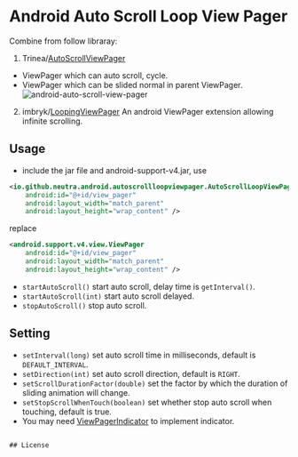 Android Auto Scroll Loop View Pager
=======================

Combine from follow libraray:

1. Trinea/[AutoScrollViewPager](https://github.com/Trinea/android-auto-scroll-view-pager)
- ViewPager which can auto scroll, cycle.
- ViewPager which can be slided normal in parent ViewPager.
![android-auto-scroll-view-pager](http://farm3.staticflickr.com/2843/12805132475_e595664a81_o.gif)

2. imbryk/[LoopingViewPager](https://github.com/imbryk/LoopingViewPager)
An android ViewPager extension allowing infinite scrolling.


## Usage
- include the jar file and android-support-v4.jar, use

``` xml
<io.github.neutra.android.autoscrollloopviewpager.AutoScrollLoopViewPager
	android:id="@+id/view_pager"
	android:layout_width="match_parent"
	android:layout_height="wrap_content" />
```
replace
``` xml
<android.support.v4.view.ViewPager
	android:id="@+id/view_pager"
	android:layout_width="match_parent"
	android:layout_height="wrap_content" />
```
- `startAutoScroll()` start auto scroll, delay time is `getInterval()`.
- `startAutoScroll(int)` start auto scroll delayed.
- `stopAutoScroll()` stop auto scroll.

## Setting
- `setInterval(long)` set auto scroll time in milliseconds, default is `DEFAULT_INTERVAL`.
- `setDirection(int)` set auto scroll direction, default is `RIGHT`.
- `setScrollDurationFactor(double)` set the factor by which the duration of sliding animation will change.
- `setStopScrollWhenTouch(boolean)` set whether stop auto scroll when touching, default is true.
- You may need [ViewPagerIndicator](https://github.com/JakeWharton/Android-ViewPagerIndicator) to implement indicator. 
```

## License
